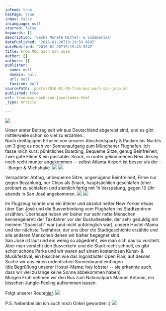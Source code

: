 ```yaml
---
inFeed: true
hasPage: true
inNav: false
inLanguage: null
starred: false
keywords: []
description: 'Sechs Monate Mittel- & Südamerika'
datePublished: '2016-01-20T19:19:50.060Z'
dateModified: '2016-01-20T19:19:43.924Z'
title: From MUC nach San José
author: []
authors: []
publisher:
  name: null
  domain: null
  url: null
  favicon: null
sourcePath: _posts/2016-01-20-from-muc-nach-san-jose.md
published: true
url: from-muc-nach-san-jose/index.html
_type: Article

---
```

![](https://the-grid-user-content.s3-us-west-2.amazonaws.com/25850db7-c254-40a9-b366-59c28991329b.jpg)

Unser erster Beitrag seit wir aus Deutschland abgereist sind, und es gibt mittlerweile schon so viel zu erzählen..  
Nach dreitägigem Erholen von unserer Abschiedsparty & Packen bis Nachts um 3 ging es noch vor Sonnenaufgang zum Münchener Flughafen. Ich fasse mich kurz: pünktliches Boarding, Bequeme Sitze, genug Beinfreiheit, zwei gute Filme & ein passabler Snack, in runter gekommenen New Jersey noch recht munter angekommen -- selbst Atlanta Airport ist besser als der -- Burger &  Michshake.
![](https://the-grid-user-content.s3-us-west-2.amazonaws.com/ae68f7cc-fc42-40ee-9638-09575c54939b.jpg)
![](https://the-grid-user-content.s3-us-west-2.amazonaws.com/b8c8c047-e321-4519-b96b-2fcacc54657c.jpg)

Verspäteter Abflug, unbequeme Sitze, ungenügend Beinfreiheit, Filme nur gegen Bezahlung, nur Chips als Snack, hauptsächlich geschlafen (eher probiert zu schlafen) und ziemlich fertig mit 1h Verspätung, gegen 10 Uhr abends in San José angekommen.
![](https://the-grid-user-content.s3-us-west-2.amazonaws.com/1b6c78fa-dd2b-49d2-a029-042f315579c2.jpg)
![](https://the-grid-user-content.s3-us-west-2.amazonaws.com/84c3e1b8-83dd-45f5-bbbd-897d7eee53df.jpg)

Im Flugzeug konnte uns ein älterer und absolut netter New Yorker etwas über San José und die Busverbindung vom Flughafen ins Stadtzentrum erzählen. Überhaupt haben wir bisher nur sehr nette Menschen kennengelernt: der Taxifahrer vor der Bushaltestelle, der sehr geduldig mit meinem "Spanisch" war (und nicht aufdringlich war), unsere Hostel-Mama und der nächste Taxifahrer, der uns über die Stadtgeschichte erzählte und alle anderen Menschen denen wir bisher begegnet sind.  
San José ist laut und ein wenig so abgedreht, wie man sich das so vorstellt. Aber man versteht den Busverkehr und die Stadt recht schnell, es gibt schon schöne Parks und wir waren auf einem kostenlosen Kunst- &  Musikfestival, ein bisschen wie das Ingolstädter Open Flair, auf dessen Suche wir uns einen ordentlichen Sonnenbrand einfingen  
(die Begrűßung unserer Hostel-Mama: hey lobster -- sie erkannte auch, dass wir viel zu lange keine Sonne abbekommen haben)  
Morgen Früh nehmen wir den Bus zum Nationalpark Manuel Antonio, ein bisschen Jungle-Feeling aufkommen lassen.

Folgt unserer Route[hier][0].
![](https://the-grid-user-content.s3-us-west-2.amazonaws.com/ade0b3d8-1421-4142-9263-2727fc29c3c8.jpg)

P.S. Nebenbei bin ich auch noch Onkel geworden :)
![](https://the-grid-user-content.s3-us-west-2.amazonaws.com/9648d8e4-c086-4cea-8e9e-8867323acdd9.jpg)

[0]: https://vanderblog.de/blog/reiseroute/ "Von-Weit-Oben-Perspektive"